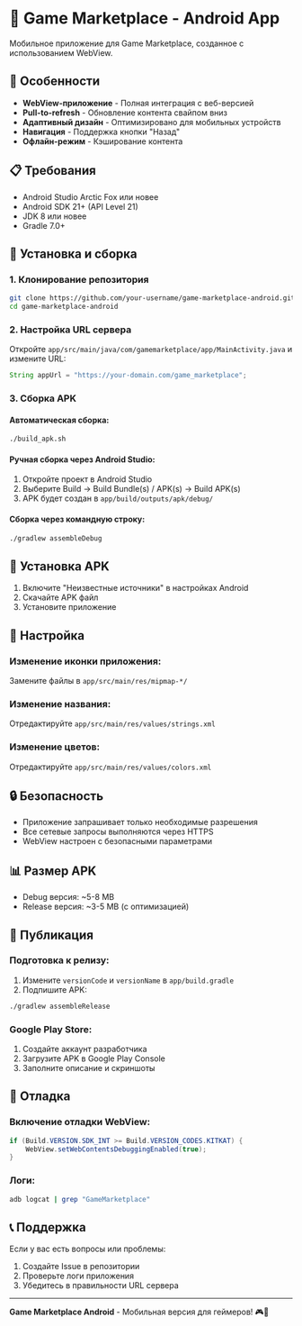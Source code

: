 # 📱 Game Marketplace - Android App

Мобильное приложение для Game Marketplace, созданное с использованием WebView.

## 🚀 Особенности

- **WebView-приложение** - Полная интеграция с веб-версией
- **Pull-to-refresh** - Обновление контента свайпом вниз
- **Адаптивный дизайн** - Оптимизировано для мобильных устройств
- **Навигация** - Поддержка кнопки "Назад"
- **Офлайн-режим** - Кэширование контента

## 📋 Требования

- Android Studio Arctic Fox или новее
- Android SDK 21+ (API Level 21)
- JDK 8 или новее
- Gradle 7.0+

## 🔧 Установка и сборка

### 1. Клонирование репозитория
```bash
git clone https://github.com/your-username/game-marketplace-android.git
cd game-marketplace-android
```

### 2. Настройка URL сервера
Откройте `app/src/main/java/com/gamemarketplace/app/MainActivity.java` и измените URL:
```java
String appUrl = "https://your-domain.com/game_marketplace";
```

### 3. Сборка APK

#### Автоматическая сборка:
```bash
./build_apk.sh
```

#### Ручная сборка через Android Studio:
1. Откройте проект в Android Studio
2. Выберите Build → Build Bundle(s) / APK(s) → Build APK(s)
3. APK будет создан в `app/build/outputs/apk/debug/`

#### Сборка через командную строку:
```bash
./gradlew assembleDebug
```

## 📱 Установка APK

1. Включите "Неизвестные источники" в настройках Android
2. Скачайте APK файл
3. Установите приложение

## 🎨 Настройка

### Изменение иконки приложения:
Замените файлы в `app/src/main/res/mipmap-*/`

### Изменение названия:
Отредактируйте `app/src/main/res/values/strings.xml`

### Изменение цветов:
Отредактируйте `app/src/main/res/values/colors.xml`

## 🔒 Безопасность

- Приложение запрашивает только необходимые разрешения
- Все сетевые запросы выполняются через HTTPS
- WebView настроен с безопасными параметрами

## 📊 Размер APK

- Debug версия: ~5-8 MB
- Release версия: ~3-5 MB (с оптимизацией)

## 🚀 Публикация

### Подготовка к релизу:
1. Измените `versionCode` и `versionName` в `app/build.gradle`
2. Подпишите APK:
```bash
./gradlew assembleRelease
```

### Google Play Store:
1. Создайте аккаунт разработчика
2. Загрузите APK в Google Play Console
3. Заполните описание и скриншоты

## 🐛 Отладка

### Включение отладки WebView:
```java
if (Build.VERSION.SDK_INT >= Build.VERSION_CODES.KITKAT) {
    WebView.setWebContentsDebuggingEnabled(true);
}
```

### Логи:
```bash
adb logcat | grep "GameMarketplace"
```

## 📞 Поддержка

Если у вас есть вопросы или проблемы:
1. Создайте Issue в репозитории
2. Проверьте логи приложения
3. Убедитесь в правильности URL сервера

---

**Game Marketplace Android** - Мобильная версия для геймеров! 🎮📱